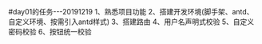 #day01的任务---20191219
1、熟悉项目功能
2、搭建开发环境(脚手架、antd、自定义环境、按需引入antd样式)
3、搭建路由
4、用户名声明式校验
5、自定义密码校验
6、按钮统一校验
